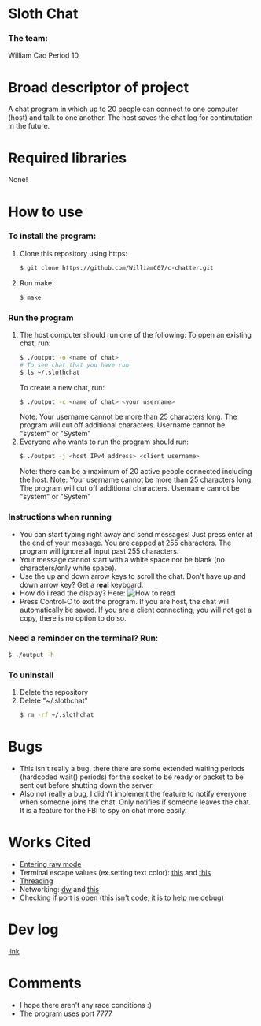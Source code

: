 # Sloth Chat

### The team:
William Cao Period 10 

# Broad descriptor of project
A chat program in which up to 20 people can connect to one computer (host) and talk to one another. The host saves the chat log for continutation in the future.

# Required libraries
None!

# How to use
### To install the program:
1. Clone this repository using https:
    ```sh
    $ git clone https://github.com/WilliamC07/c-chatter.git
    ```
2. Run make:
    ```sh
    $ make
    ```
### Run the program
1. The host computer should run one of the following:
    To open an existing chat, run:
    ```sh
    $ ./output -o <name of chat> 
    # To see chat that you have run
    $ ls ~/.slothchat
    ```
    To create a new chat, run:
    ```sh
    $ ./output -c <name of chat> <your username>
    ```
    Note: Your username cannot be more than 25 characters long. The program will cut off additional characters. Username cannot be "system" or "System"
2. Everyone who wants to run the program should run:
    ```sh
    $ ./output -j <host IPv4 address> <client username>
    ```
    Note: there can be a maximum of 20 active people connected including the host.
    Note: Your username cannot be more than 25 characters long. The program will cut off additional characters. Username cannot be "system" or "System"

### Instructions when running
- You can start typing right away and send messages! Just press enter at the end of your message. You are capped at 255 characters. The program will ignore all input past 255 characters.
- Your message cannot start with a white space nor be blank (no characters/only white space).
- Use the up and down arrow keys to scroll the chat. Don't have up and down arrow key? Get a **real** keyboard.
- How do i read the display? Here:
![How to read](https://github.com/WilliamC07/c-chatter/blob/master/documentation/demo.png "How to read")
- Press Control-C to exit the program. If you are host, the chat will automatically be saved. If you are a client connecting, you will not get a copy, there is no option to do so.

### Need a reminder on the terminal? Run:
```sh
$ ./output -h
```

### To uninstall
1. Delete the repository
2. Delete "~/.slothchat"
    ```sh
    $ rm -rf ~/.slothchat
    ```

# Bugs
- This isn't really a bug, there there are some extended waiting periods (hardcoded wait() periods) for the socket to be ready or packet to be sent out before shutting down the server.
- Also not really a bug, I didn't implement the feature to notify everyone when someone joins the chat. Only notifies if someone leaves the chat. It is a feature for the FBI to spy on chat more easily.

# Works Cited
- [Entering raw mode](https://viewsourcecode.org/snaptoken/kilo/02.enteringRawMode.html)
- Terminal escape values (ex.setting text color): [this](https://stackoverflow.com/questions/1508490/erase-the-current-printed-console-line) and [this](http://www.climagic.org/mirrors/VT100_Escape_Codes.html)
- [Threading](https://www.geeksforgeeks.org/mutex-lock-for-linux-thread-synchronization/)
- Networking: [dw](https://github.com/mks65/dwsource/tree/master/networking) and [this](https://www.geeksforgeeks.org/tcp-server-client-implementation-in-c/)
- [Checking if port is open (this isn't code, it is to help me debug)](https://unix.stackexchange.com/questions/92608/how-can-i-tell-if-a-tcp-port-is-open-or-not)

# Dev log
[link](https://github.com/WilliamC07/c-chatter/blob/master/devlog.txt)

# Comments
- I hope there aren't any race conditions :)
- The program uses port 7777
